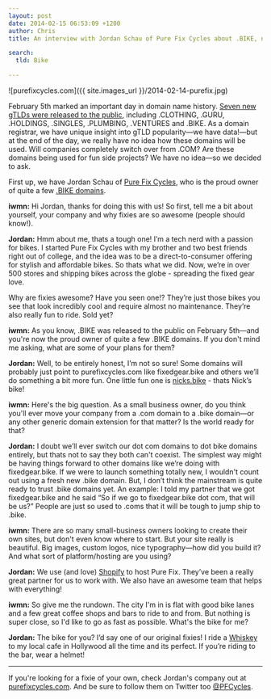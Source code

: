 ```yaml
---
layout: post
date: 2014-02-15 06:53:09 +1200
author: Chris
title: An interview with Jordan Schau of Pure Fix Cycles about .BIKE, new gTLDs and fixies

search:
  tld: Bike

---
```



<!-- excerpt -->

![purefixcycles.com]({{ site.images_url }}/2014-02-14-purefix.jpg)

February 5th marked an important day in domain name history. [Seven new gTLDs were released to the public](https://iwantmyname.com/blog/2014/02/the-new-domain-extensions-are-here-with-guru-and-bike-leading-the-way.html), including .CLOTHING, .GURU, .HOLDINGS, .SINGLES, .PLUMBING, .VENTURES and .BIKE. As a domain registrar, we have unique insight into gTLD popularity—we have data!—but at the end of the day, we really have no idea how these domains will be used. Will companies completely switch over from .COM? Are these domains being used for fun side projects? We have no idea—so we decided to ask. 

First up, we have Jordan Schau of [Pure Fix Cycles](http://purefixcycles.com/), who is the proud owner of quite a few [.BIKE domains](https://iwantmyname.com/domains/dot-bike).

<!-- /excerpt -->

**iwmn:** Hi Jordan, thanks for doing this with us! So first, tell me a bit about yourself, your company and why fixies are so awesome (people should know!).

**Jordan:** Hmm about me, thats a tough one! I’m a tech nerd with a passion for bikes.  I started Pure Fix Cycles with my brother and two best friends right out of college, and the idea was to be a direct-to-consumer offering for stylish and affordable bikes. So thats what we did. Now, we’re in over 500 stores and shipping bikes across the globe - spreading the fixed gear love. 

Why are fixies awesome? Have you seen one!? They’re just those bikes you see that look incredibly cool and require almost no maintenance. They’re also really fun to ride. Sold yet?

**iwmn:** As you know, .BIKE was released to the public on February 5th—and you're now the proud owner of quite a few .BIKE domains. If you don't mind me asking, what are some of your plans for them?

**Jordan:** Well, to be entirely honest, I’m not so sure! Some domains will probably just point to purefixcycles.com like fixedgear.bike and others we’ll do something a bit more fun. One little fun one is [nicks.bike](http://nicks.bike) - thats Nick’s bike!

**iwmn:** Here's the big question. As a small business owner, do you think you'll ever move your company from a .com domain to a .bike domain—or any other generic domain extension for that matter? Is the world ready for that?

**Jordan:** I doubt we’ll ever switch our dot com domains to dot bike domains entirely, but thats not to say they both can't coexist. The simplest way might be having things forward to other domains like we’re doing with fixedgear.bike. If we were to launch something totally new, I wouldn't count out using a fresh new .bike domain. But, I don’t think the mainstream is quite ready to trust .bike domains yet. An example: I told my partner that we got fixedgear.bike and he said “So if we go to fixedgear.bike dot com, that will be us?” People are just so used to .coms that it will be tough to jump ship to .bike.

**iwmn:** There are so many small-business owners looking to create their own sites, but don't even know where to start. But your site really is beautiful. Big images, custom logos, nice typography—how did you build it? And what sort of platform/hosting are you using?

**Jordan:** We use (and love) [Shopify](https://iwantmyname.com/features/applications/custom-domain-apps/e-commerce/shopify-hosted-online-store-platform-and-shop-software) to host Pure Fix. They’ve been a really great partner for us to work with. We also have an awesome team that helps with everything! 

**iwmn:** So give me the rundown. The city I'm in is flat with good bike lanes and a few great coffee shops and bars to ride to and from. But nothing is super close, so I'd like to go as fast as possible. What's the bike for me?

**Jordan:** The bike for you? I’d say one of our original fixies! I ride a [Whiskey](http://purefixcycles.com/products/whiskey-grey-blue-fixie) to my local cafe in Hollywood all the time and its perfect. If you’re riding to the bar, wear a helmet!

***

If you're looking for a fixie of your own, check Jordan's company out at [purefixcycles.com](http://purefixcycles.com/). And be sure to follow them on Twitter too [@PFCycles](https://twitter.com/pfcycles).